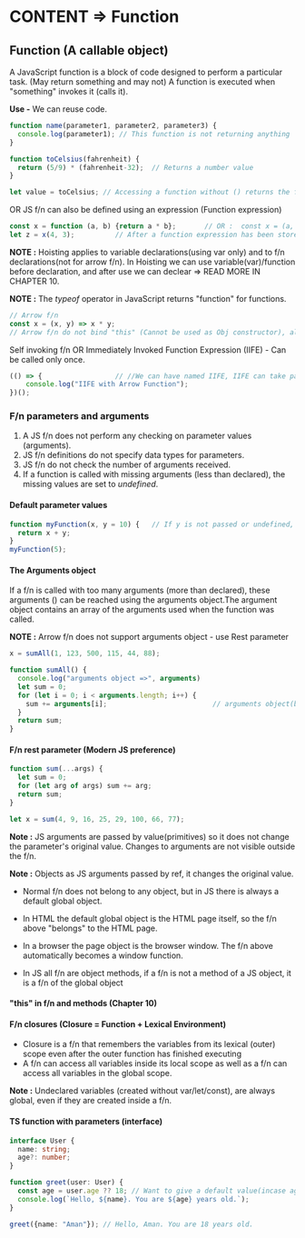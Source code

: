 # CONTENT => Function

## Function (A callable object)

A JavaScript function is a block of code designed to perform a particular task. (May return something and may not)
A function is executed when "something" invokes it (calls it).

**Use -** We can reuse code.

``` js
function name(parameter1, parameter2, parameter3) {  
  console.log(parameter1); // This function is not returning anything
}

function toCelsius(fahrenheit) {
  return (5/9) * (fahrenheit-32);  // Returns a number value
}

let value = toCelsius; // Accessing a function without () returns the function object and not the function result.
```

OR JS f/n can also be defined using an expression (Function expression)

``` js
const x = function (a, b) {return a * b};       // OR :  const x = (a, b) => {return a*b}
let z = x(4, 3);          // After a function expression has been stored in a variable, the variable can be used as function

```

**NOTE :** Hoisting applies to variable declarations(using var only) and to f/n declarations(not for arrow f/n). In Hoisting we can use variable(var)/function before declaration, and after use we can declear => READ MORE IN CHAPTER 10.

**NOTE :** The *typeof* operator in JavaScript returns "function" for functions.

``` js
// Arrow f/n
const x = (x, y) => x * y;    
// Arrow f/n do not bind "this" (Cannot be used as Obj constructor), also cannot be hoisted, it does not have arguments object.

```

Self invoking f/n OR Immediately Invoked Function Expression (IIFE) - Can be called only once.

``` js
(() => {                  // //We can have named IIFE, IIFE can take parameters, IIFE can be async/await.
    console.log("IIFE with Arrow Function");  
})();
```

### F/n parameters and arguments

1. A JS f/n does not perform any checking on parameter values (arguments).
2. JS f/n definitions do not specify data types for parameters.
3. JS f/n do not check the number of arguments received.
4. If a function is called with missing arguments (less than declared), the missing values are set to *undefined*.

#### Default parameter values

``` js
function myFunction(x, y = 10) {   // If y is not passed or undefined, then y=10
  return x + y;
}
myFunction(5);
```

#### The Arguments object

If a f/n is called with too many arguments (more than declared), these arguments () can be reached using the arguments object.The argument object contains an array of the arguments used when the function was called. 

**NOTE :** Arrow f/n does not support arguments object - use Rest parameter

``` js
x = sumAll(1, 123, 500, 115, 44, 88);

function sumAll() {
  console.log("arguments object =>", arguments)
  let sum = 0;
  for (let i = 0; i < arguments.length; i++) {
    sum += arguments[i];                          // arguments object(build in Obj) (seems like array but not actually array)
  }
  return sum;
}
```


#### F/n rest parameter (Modern JS preference)

``` js
function sum(...args) {
  let sum = 0;
  for (let arg of args) sum += arg;
  return sum;
}

let x = sum(4, 9, 16, 25, 29, 100, 66, 77);
```

**Note :** JS arguments are passed by value(primitives) so it does not change the parameter's original value. Changes to arguments are not visible outside the f/n.

**Note :** Objects as JS arguments passed by ref, it changes the original value.

- Normal f/n does not belong to any object, but in JS there is always a default global object.

- In HTML the default global object is the HTML page itself, so the f/n above "belongs" to the HTML page.

- In a browser the page object is the browser window. The f/n above automatically becomes a window function.

- In JS all f/n are object methods, if a f/n is not a method of a JS object, it is a f/n of the global object


#### "this" in f/n and methods (Chapter 10)

#### F/n closures (Closure = Function + Lexical Environment)

- Closure is a f/n that remembers the variables from its lexical (outer) scope even after the outer function has finished executing
- A f/n can access all variables inside its local scope as well as a f/n can access all variables in the global scope.

**Note :** Undeclared variables (created without var/let/const), are always global, even if they are created inside a f/n.

#### TS function with parameters (interface)

```ts
interface User {
  name: string;
  age?: number;
}

function greet(user: User) {
  const age = user.age ?? 18; // Want to give a default value(incase age is undefined => make that parameter optional inside interface
  console.log(`Hello, ${name}. You are ${age} years old.`);
}

greet({name: "Aman"}); // Hello, Aman. You are 18 years old.
```
